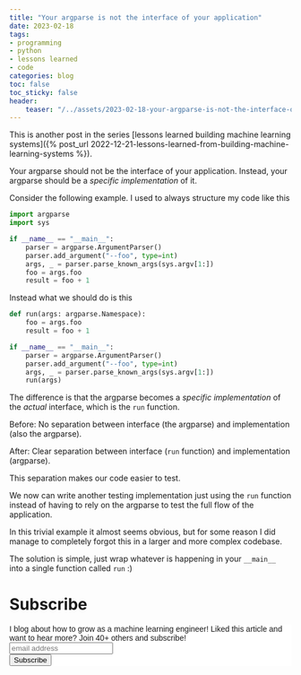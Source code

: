 ```yaml
---
title: "Your argparse is not the interface of your application"
date: 2023-02-18
tags:
- programming
- python
- lessons learned
- code
categories: blog
toc: false
toc_sticky: false
header:
    teaser: "/../assets/2023-02-18-your-argparse-is-not-the-interface-of-your-application/thumbnail.png"
---
```


This is another post in the series [lessons learned building machine learning systems]({% post_url 2022-12-21-lessons-learned-from-building-machine-learning-systems %}).

Your argparse should not be the interface of your application. Instead, your argparse should be a *specific implementation* of it. 

Consider the following example. I used to always structure my code like this

```python
import argparse
import sys

if __name__ == "__main__":
    parser = argparse.ArgumentParser()
    parser.add_argument("--foo", type=int)
    args, _ = parser.parse_known_args(sys.argv[1:])
    foo = args.foo
    result = foo + 1 
```

Instead what we should do is this

```python
def run(args: argparse.Namespace):
    foo = args.foo
    result = foo + 1 

if __name__ == "__main__":
    parser = argparse.ArgumentParser()
    parser.add_argument("--foo", type=int)
    args, _ = parser.parse_known_args(sys.argv[1:])
    run(args)
```

The difference is that the argparse becomes a *specific implementation* of the *actual* interface, which is the `run` function.

Before: No separation between interface (the argparse) and implementation (also the argparse).

After: Clear separation between interface (`run` function) and implementation (argparse).

This separation makes our code easier to test. 

We now can write another testing implementation just using the `run` function instead of having to rely on the argparse to test the full flow of the application.

In this trivial example it almost seems obvious, but for some reason I did manage to completely forgot this in a larger and more complex codebase. 

The solution is simple, just wrap whatever is happening in your `__main__` into a single function called `run` :)

# Subscribe
<!-- Begin Mailchimp Signup Form -->
<link href="//cdn-images.mailchimp.com/embedcode/horizontal-slim-10_7.css" rel="stylesheet" type="text/css">
<style type="text/css">
#mc_embed_signup{background:#fff; clear:left; font:14px Helvetica,Arial,sans-serif; width:100%;}
/* Add your own Mailchimp form style overrides in your site stylesheet or in this style block.
    We recommend moving this block and the preceding CSS link to the HEAD of your HTML file. */
</style>
<div id="mc_embed_signup">
<form action="https://gmail.us3.list-manage.com/subscribe/post?u=92fe86c389878585bc87837e8&amp;id=50543deff9" method="post" id="mc-embedded-subscribe-form" name="mc-embedded-subscribe-form" class="validate" target="_blank" novalidate>
    <div id="mc_embed_signup_scroll">
<label for="mce-EMAIL">I blog about how to grow as a machine learning engineer! Liked this article and want to hear more? Join 40+ others and subscribe!</label>
<input type="email" value="" name="EMAIL" class="email" id="mce-EMAIL" placeholder="email address" required>
    <!-- real people should not fill this in and expect good things - do not remove this or risk form bot signups-->
    <div style="position: absolute; left: -5000px;" aria-hidden="true"><input type="text" name="b_92fe86c389878585bc87837e8_50543deff9" tabindex="-1" value=""></div>
    <div class="clear"><input type="submit" value="Subscribe" name="subscribe" id="mc-embedded-subscribe" class="button"></div>
    </div>
</form>
</div>
<!--End mc_embed_signup-->
    